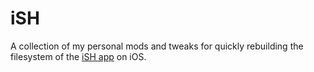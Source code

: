 # iSH

A collection of my personal mods and tweaks for quickly rebuilding the filesystem of the [iSH app](https://github.com/ish-app/ish) on iOS.
